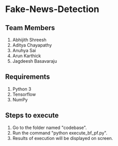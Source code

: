 # Fake-News-Detection

## Team Members
1. Abhijith Shreesh
2. Aditya Chayapathy
3. Anuhya Sai
4. Arun Karthick
5. Jagdeesh Basavaraju

## Requirements
1. Python 3
2. Tensorflow
3. NumPy

## Steps to execute
1. Go to the folder named "codebase".
2. Run the command "python execute_bf_pf.py".
3. Results of execution will be displayed on screen.
